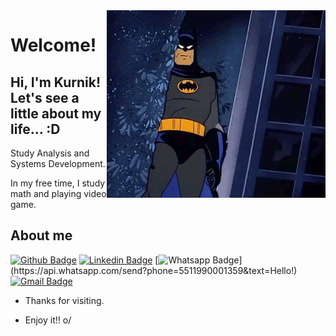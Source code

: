 <img align="right" width="350" height="300" src="https://github.com/t-Kurnik/t-Kurnik/blob/main/readme_images/batman.gif">
 
# Welcome!
 
## Hi, I'm Kurnik! Let's see a little about my life... :D

Study Analysis and Systems Development.

In my free time, I study math and playing video game.


## About me
[![Github Badge](https://img.shields.io/badge/-Github-000?style=flat-square&logo=Github&logoColor=white&link=link_do_seu_perfil_no_github)](https://github.com/t-Kurnik)
[![Linkedin Badge](https://img.shields.io/badge/-LinkedIn-blue?style=flat-square&logo=Linkedin&logoColor=white&link=link_do_seu_perfil_no_linkedin)](https://www.linkedin.com/in/ta%C3%ADs-k-76baa5181/)
[![Whatsapp Badge](https://img.shields.io/badge/-Whatsapp-4CA143?style=flat-square&labelColor=4CA143&logo=whatsapp&logoColor=white&link=https://api.whatsapp.com/send?phone=5511990001359&text=Hello!)](https://api.whatsapp.com/send?phone=5511990001359&text=Hello!)
[![Gmail Badge](https://img.shields.io/badge/-Gmail-c14438?style=flat-square&logo=Gmail&logoColor=white&link=mailto:tais.kurnik@gmail.com)](mailto:tais.kurnik@gmail.com)
 
- Thanks for visiting. 
 
- Enjoy it!! o/

